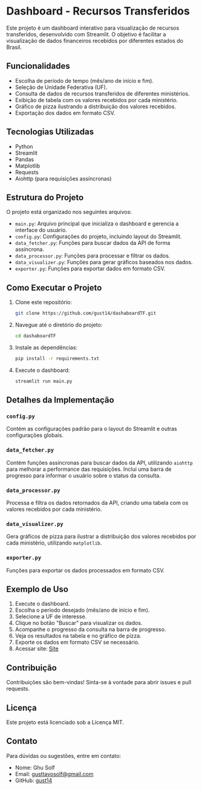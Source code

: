 # Dashboard - Recursos Transferidos

Este projeto é um dashboard interativo para visualização de recursos transferidos, desenvolvido com Streamlit. O objetivo é facilitar a visualização de dados financeiros recebidos por diferentes estados do Brasil.

## Funcionalidades

- Escolha de período de tempo (mês/ano de início e fim).
- Seleção de Unidade Federativa (UF).
- Consulta de dados de recursos transferidos de diferentes ministérios.
- Exibição de tabela com os valores recebidos por cada ministério.
- Gráfico de pizza ilustrando a distribuição dos valores recebidos.
- Exportação dos dados em formato CSV.

## Tecnologias Utilizadas

- Python
- Streamlit
- Pandas
- Matplotlib
- Requests
- Aiohttp (para requisições assíncronas)

## Estrutura do Projeto

O projeto está organizado nos seguintes arquivos:

- `main.py`: Arquivo principal que inicializa o dashboard e gerencia a interface do usuário.
- `config.py`: Configurações do projeto, incluindo layout do Streamlit.
- `data_fetcher.py`: Funções para buscar dados da API de forma assíncrona.
- `data_processor.py`: Funções para processar e filtrar os dados.
- `data_visualizer.py`: Funções para gerar gráficos baseados nos dados.
- `exporter.py`: Funções para exportar dados em formato CSV.

## Como Executar o Projeto

1. Clone este repositório:
    ```sh
    git clone https://github.com/gust14/dashaboardTF.git
    ```

2. Navegue até o diretório do projeto:
    ```sh
    cd dashaboardTF
    ```

3. Instale as dependências:
    ```sh
    pip install -r requirements.txt
    ```

4. Execute o dashboard:
    ```sh
    streamlit run main.py
    ```

## Detalhes da Implementação

### `config.py`

Contém as configurações padrão para o layout do Streamlit e outras configurações globais.

### `data_fetcher.py`

Contém funções assíncronas para buscar dados da API, utilizando `aiohttp` para melhorar a performance das requisições. Inclui uma barra de progresso para informar o usuário sobre o status da consulta.

### `data_processor.py`

Processa e filtra os dados retornados da API, criando uma tabela com os valores recebidos por cada ministério.

### `data_visualizer.py`

Gera gráficos de pizza para ilustrar a distribuição dos valores recebidos por cada ministério, utilizando `matplotlib`.

### `exporter.py`

Funções para exportar os dados processados em formato CSV.

## Exemplo de Uso

1. Execute o dashboard.
2. Escolha o período desejado (mês/ano de início e fim).
3. Selecione a UF de interesse.
4. Clique no botão "Buscar" para visualizar os dados.
5. Acompanhe o progresso da consulta na barra de progresso.
6. Veja os resultados na tabela e no gráfico de pizza.
7. Exporte os dados em formato CSV se necessário.
8. Acessar site: [Site](https://dashaboardtf.streamlit.app/)

## Contribuição

Contribuições são bem-vindas! Sinta-se à vontade para abrir issues e pull requests.

## Licença

Este projeto está licenciado sob a Licença MIT. 

## Contato

Para dúvidas ou sugestões, entre em contato:

- Nome: Ghu Solf
- Email: gusttavosolf@gmail.com
- GitHub: [gust14](https://github.com/gust14)

